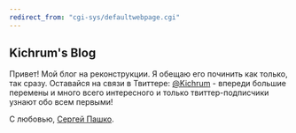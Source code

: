 ```yaml
---
redirect_from: "cgi-sys/defaultwebpage.cgi"
---
```


## Kichrum's Blog

Привет! Мой блог на реконструкции. Я обещаю его починить как только, так сразу. Оставайся на связи в Твиттере: [@Kichrum](https://twitter.com/Kichrum) - впереди большие перемены и много всего интересного и только твиттер-подписчики узнают обо всем первыми!

С любовью, [Сергей Пашко](https://www.facebook.com/Kichrum).
